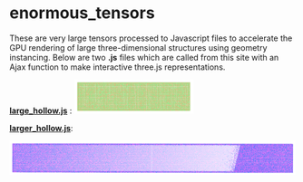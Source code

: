 # enormous_tensors
These are very large tensors processed to Javascript files to accelerate the GPU rendering of large three-dimensional structures using geometry instancing. Below are two **.js** files which are called from this site with an Ajax function to make interactive three.js representations.

 <a href="https://raw.githubusercontent.com/andrewrgarcia/enormous_tensors/main/large_hollow.js"><b>large\_hollow.js</b></a> :
 <a href="https://thisisandrewgarcia.com/crystalview/index.html"><img src="large.png" height="60"></a>

 <a href="https://raw.githubusercontent.com/andrewrgarcia/enormous_tensors/main/larger_hollow.js"><b>larger\_hollow.js</b></a>:

 <a href="https://thisisandrewgarcia.com/crystalview/index_larger.html"><img src="larger.png" height="60"></a>
